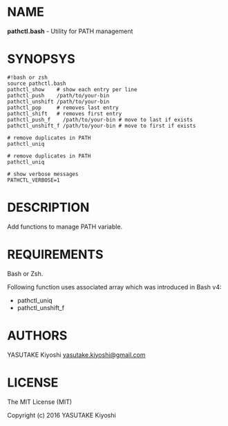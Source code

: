 # NAME

**pathctl.bash** - Utility for PATH management

# SYNOPSYS

    #!bash or zsh
    source pathctl.bash
    pathctl_show    # show each entry per line
    pathctl_push    /path/to/your-bin
    pathctl_unshift /path/to/your-bin
    pathctl_pop     # removes last entry
    pathctl_shift   # removes first entry
    pathctl_push_f    /path/to/your-bin # move to last if exists
    pathctl_unshift_f /path/to/your-bin # move to first if exists

    # remove duplicates in PATH
    pathctl_uniq

    # remove duplicates in PATH
    pathctl_uniq

    # show verbose messages
    PATHCTL_VERBOSE=1

# DESCRIPTION

Add functions to manage PATH variable.

# REQUIREMENTS

Bash or Zsh.

Following function uses associated array which was introduced in Bash v4:

- pathctl\_uniq
- pathctl\_unshift\_f

# AUTHORS

YASUTAKE Kiyoshi <yasutake.kiyoshi@gmail.com>

# LICENSE

The MIT License (MIT)

Copyright (c) 2016 YASUTAKE Kiyoshi
